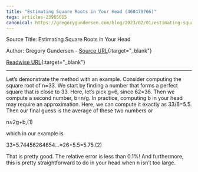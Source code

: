 ```yaml
---
title: "Estimating Square Roots in Your Head (468479766)"
tags: articles-23965015
canonical: https://gregorygundersen.com/blog/2023/02/01/estimating-square-roots/
---
```


Source Title: Estimating Square Roots in Your Head

Author: Gregory Gundersen - [Source URL](https://gregorygundersen.com/blog/2023/02/01/estimating-square-roots/){:target="_blank"}

[Readwise URL](https://readwise.io/open/468479766){:target="_blank"}

---

Let’s demonstrate the method with an example. Consider computing the square root of n=33. We start by finding a number that forms a perfect square that is close to 33. Here, let’s pick g=6, since 62=36. Then we compute a second number, b=n/g. In practice, computing b in your head may require an approximation. Here, we can compute it exactly as 33/6=5.5. Then our final guess is the average of these two numbers or

n​≈2g+b​,(1)

which in our example is

33​=5.74456264654...≈26+5.5​=5.75.(2)

That is pretty good. The relative error is less than 0.1%! And furthermore, this is pretty straightforward to do in your head when n isn’t too large.
